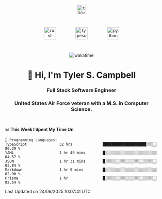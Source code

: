 <p align="center">
<a href="https://www.linkedin.com/in/t36campbell" target="blank"><img align="center" src="https://ik.imagekit.io/t36campbell/Portfolio/linkedin.png.original_m8bbGgPh6.png" alt="t36campbell" height="30" width="30" /></a>
</p>
<p align="center">
    <img src="https://rustacean.net/assets/rustacean-orig-noshadow.svg" alt="rust" width="40" height="40" style="margin: 6%;" />
    <img src="https://cdn.worldvectorlogo.com/logos/typescript.svg" alt="typescript" width="40" height="40" style="margin: 6%;" />
    <img src="https://cdn.worldvectorlogo.com/logos/python-5.svg" alt="python" width="40" height="40" style="margin: 6%;" />
</p>
<div align="center">
  
  ![wakatime](https://wakatime.com/badge/user/738aac7f-8868-4bc3-a1df-4c36703ee4b6.svg)
  
</div>

<h1 align="center">👋 Hi, I'm Tyler S. Campbell</h1>
<h3 align="center">Full Stack Software Engineer</h3>
<h3 align="center">United States Air Force veteran with a M.S. in Computer Science.</h3>
<br>

<!--START_SECTION:waka-->
📊 **This Week I Spent My Time On** 

```text
💬 Programming Languages: 
TypeScript               32 hrs              ████████████████████░░░░░   80.29 % 
YAML                     1 hr 49 mins        █░░░░░░░░░░░░░░░░░░░░░░░░   04.57 % 
JSON                     1 hr 31 mins        █░░░░░░░░░░░░░░░░░░░░░░░░   03.84 % 
Markdown                 1 hr 9 mins         █░░░░░░░░░░░░░░░░░░░░░░░░   02.90 % 
Prisma                   1 hr                █░░░░░░░░░░░░░░░░░░░░░░░░   02.54 % 
```


 Last Updated on 24/06/2025 10:07:41 UTC
<!--END_SECTION:waka-->
